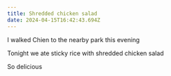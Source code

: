 ```yaml
---
title: Shredded chicken salad
date: 2024-04-15T16:42:43.694Z
---
```


I walked Chien to the nearby park this evening

Tonight we ate sticky rice with shredded chicken salad

So delicious
